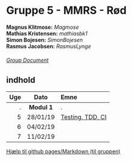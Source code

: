 
# **Gruppe 5 - MMRS - Rød**
**Magnus Klitmose:** _Magmose_  
**Mathias Kristensen:** _mathiasbk1_  
**Simon Bojesen:** _SimonBojesen_  
**Rasmus Jacobsen:** _RasmusLynge_  
  
###### [Group Document](week1.md)

## indhold
  
|Uge   |  Dato     |Emne |
|-----:|:---------:|:--------------|
| .    |  **Modul 1** |.                |  
| 5    |  28/01/19 | [Testing, TDD, CI](week1.md) |
| 6    |  04/02/19 |                |
| 7    |  11/02/19 |                | 
  
  

[Hjælp til github pages/Markdown (til gruppen)](help.md)
